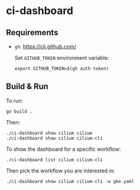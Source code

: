 # ci-dashboard

## Requirements

- `gh`: https://cli.github.com/

  Set `GITHUB_TOKEN` environment variable:

      export GITHUB_TOKEN=$(gh auth token)

## Build & Run

To run:

    go build .

Then:

    ./ci-dashboard show cilium cilium
    ./ci-dashboard show cilium cilium-cli

To show the dashboard for a specific workflow:

    ./ci-dashboard list cilium cilium-cli

Then pick the workflow you are interested in:

    ./ci-dashboard show cilium cilium-cli -w gke.yaml
